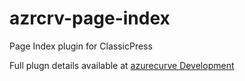 # azrcrv-page-index
Page Index plugin for ClassicPress

Full plugn details available at [azurecurve Development](https://development.azurecurve.co.uk/classicpress-plugins/page-index/)
